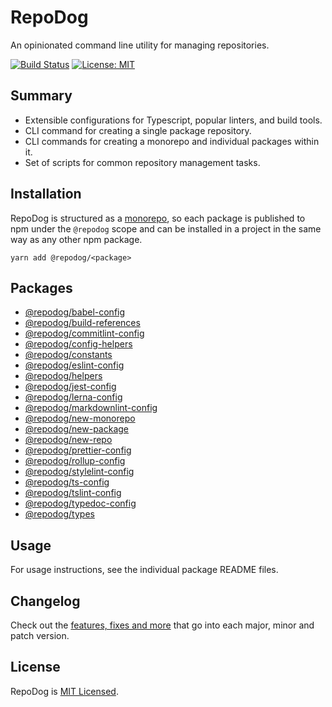 # RepoDog

An opinionated command line utility for managing repositories.

[![Build Status](https://travis-ci.com/badbatch/repodog.svg?branch=master)](https://travis-ci.com/badbatch/repodog)
[![License: MIT](https://img.shields.io/badge/License-MIT-yellow.svg)](LICENSE)

## Summary

* Extensible configurations for Typescript, popular linters, and build tools.
* CLI command for creating a single package repository.
* CLI commands for creating a monorepo and individual packages within it.
* Set of scripts for common repository management tasks.

## Installation

RepoDog is structured as a [monorepo](https://github.com/lerna/lerna), so each package is published to npm under the
`@repodog` scope and can be installed in a project in the same way as any other npm package.

```shell
yarn add @repodog/<package>
```

## Packages

* [@repodog/babel-config](packages/babel-config)
* [@repodog/build-references](packages/build-references)
* [@repodog/commitlint-config](packages/commitlint-config)
* [@repodog/config-helpers](packages/config-helpers)
* [@repodog/constants](packages/constants)
* [@repodog/eslint-config](packages/eslint-config)
* [@repodog/helpers](packages/helpers)
* [@repodog/jest-config](packages/jest-config)
* [@repodog/lerna-config](packages/lerna-config)
* [@repodog/markdownlint-config](packages/markdownlint-config)
* [@repodog/new-monorepo](packages/new-monorepo)
* [@repodog/new-package](packages/new-package)
* [@repodog/new-repo](packages/new-repo)
* [@repodog/prettier-config](packages/prettier-config)
* [@repodog/rollup-config](packages/rollup-config)
* [@repodog/stylelint-config](packages/stylelint-config)
* [@repodog/ts-config](packages/ts-config)
* [@repodog/tslint-config](packages/tslint-config)
* [@repodog/typedoc-config](packages/typedoc-config)
* [@repodog/types](packages/types)

## Usage

For usage instructions, see the individual package README files.

## Changelog

Check out the [features, fixes and more](CHANGELOG.md) that go into each major, minor and patch version.

## License

RepoDog is [MIT Licensed](LICENSE).
